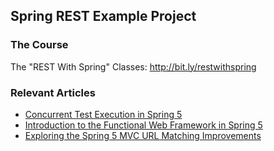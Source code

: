 ## Spring REST Example Project

### The Course
The "REST With Spring" Classes: http://bit.ly/restwithspring

### Relevant Articles

- [Concurrent Test Execution in Spring 5](http://www.baeldung.com/spring-5-concurrent-tests)
- [Introduction to the Functional Web Framework in Spring 5](http://www.baeldung.com/spring-5-functional-web)
- [Exploring the Spring 5 MVC URL Matching Improvements](http://www.baeldung.com/spring-5-mvc-url-matching)


